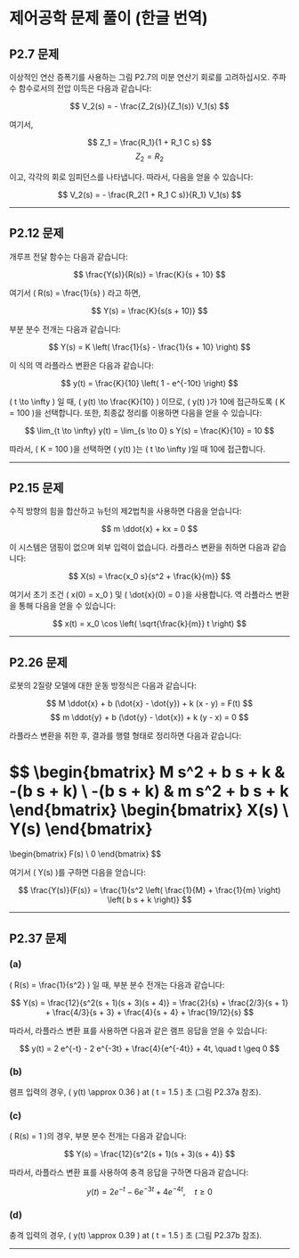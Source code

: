 
# 제어공학 문제 풀이 (한글 번역)

## P2.7 문제
이상적인 연산 증폭기를 사용하는 그림 P2.7의 미분 연산기 회로를 고려하십시오. 주파수 함수로서의 전압 이득은 다음과 같습니다:

$$
V_2(s) = - \frac{Z_2(s)}{Z_1(s)} V_1(s)
$$

여기서,

$$
Z_1 = \frac{R_1}{1 + R_1 C s}
$$
$$
Z_2 = R_2
$$

이고, 각각의 회로 임피던스를 나타냅니다. 따라서, 다음을 얻을 수 있습니다:

$$
V_2(s) = - \frac{R_2(1 + R_1 C s)}{R_1} V_1(s)
$$

---

## P2.12 문제
개루프 전달 함수는 다음과 같습니다:

$$
\frac{Y(s)}{R(s)} = \frac{K}{s + 10}
$$

여기서 \( R(s) = \frac{1}{s} \) 라고 하면,

$$
Y(s) = \frac{K}{s(s + 10)}
$$

부분 분수 전개는 다음과 같습니다:

$$
Y(s) = K \left( \frac{1}{s} - \frac{1}{s + 10} \right)
$$

이 식의 역 라플라스 변환은 다음과 같습니다:

$$
y(t) = \frac{K}{10} \left( 1 - e^{-10t} \right)
$$

\( t \to \infty \) 일 때, \( y(t) \to \frac{K}{10} \) 이므로, \( y(t) \)가 10에 접근하도록 \( K = 100 \)을 선택합니다. 또한, 최종값 정리를 이용하면 다음을 얻을 수 있습니다:

$$
\lim_{t \to \infty} y(t) = \lim_{s \to 0} s Y(s) = \frac{K}{10} = 10
$$

따라서, \( K = 100 \)을 선택하면 \( y(t) \)는 \( t \to \infty \)일 때 10에 접근합니다.

---

## P2.15 문제
수직 방향의 힘을 합산하고 뉴턴의 제2법칙을 사용하면 다음을 얻습니다:

$$
m \ddot{x} + kx = 0
$$

이 시스템은 댐핑이 없으며 외부 입력이 없습니다. 라플라스 변환을 취하면 다음과 같습니다:

$$
X(s) = \frac{x_0 s}{s^2 + \frac{k}{m}}
$$

여기서 초기 조건 \( x(0) = x_0 \) 및 \( \dot{x}(0) = 0 \)을 사용합니다. 역 라플라스 변환을 통해 다음을 얻을 수 있습니다:

$$
x(t) = x_0 \cos \left( \sqrt{\frac{k}{m}} t \right)
$$

---

## P2.26 문제
로봇의 2질량 모델에 대한 운동 방정식은 다음과 같습니다:

$$
M \ddot{x} + b (\dot{x} - \dot{y}) + k (x - y) = F(t)
$$
$$
m \ddot{y} + b (\dot{y} - \dot{x}) + k (y - x) = 0
$$

라플라스 변환을 취한 후, 결과를 행렬 형태로 정리하면 다음과 같습니다:

$$
\begin{bmatrix}
M s^2 + b s + k & -(b s + k) \\
-(b s + k) & m s^2 + b s + k
\end{bmatrix}
\begin{bmatrix}
X(s) \\
Y(s)
\end{bmatrix}
=
\begin{bmatrix}
F(s) \\
0
\end{bmatrix}
$$

여기서 \( Y(s) \)를 구하면 다음을 얻습니다:

$$
\frac{Y(s)}{F(s)} = \frac{1}{s^2 \left( \frac{1}{M} + \frac{1}{m} \right) \left( b s + k \right)}
$$

---

## P2.37 문제
### (a)
\( R(s) = \frac{1}{s^2} \) 일 때, 부분 분수 전개는 다음과 같습니다:

$$
Y(s) = \frac{12}{s^2(s + 1)(s + 3)(s + 4)} = \frac{2}{s} + \frac{2/3}{s + 1} + \frac{4/3}{s + 3} + \frac{4}{s + 4} + \frac{19/12}{s}
$$

따라서, 라플라스 변환 표를 사용하면 다음과 같은 램프 응답을 얻을 수 있습니다:

$$
y(t) = 2 e^{-t} - 2 e^{-3t} + \frac{4}{e^{-4t}} + 4t, \quad t \geq 0
$$

### (b)
램프 입력의 경우, \( y(t) \approx 0.36 \) at \( t = 1.5 \) 초 (그림 P2.37a 참조).

### (c)
\( R(s) = 1 \)의 경우, 부분 분수 전개는 다음과 같습니다:

$$
Y(s) = \frac{12}{s^2(s + 1)(s + 3)(s + 4)}
$$

따라서, 라플라스 변환 표를 사용하여 충격 응답을 구하면 다음과 같습니다:

$$
y(t) = 2 e^{-t} - 6 e^{-3t} + 4 e^{-4t}, \quad t \geq 0
$$

### (d)
충격 입력의 경우, \( y(t) \approx 0.39 \) at \( t = 1.5 \) 초 (그림 P2.37b 참조).

---
